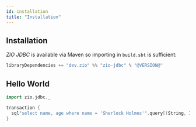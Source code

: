 ```yaml
---
id: installation
title: "Installation"
---
```


## Installation

_ZIO JDBC_ is available via Maven so importing in `build.sbt` is sufficient:

```scala
libraryDependencies += "dev.zio" %% "zio-jdbc" % "@VERSION@"
```

## Hello World

```scala
import zio.jdbc._

transaction {
  sql"select name, age where name = 'Sherlock Holmes'".query[(String, Int)].selectOne
}
```
